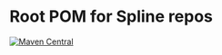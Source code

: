 # Root POM for Spline repos

[![Maven Central](https://maven-badges.herokuapp.com/maven-central/za.co.absa.spline/package-pom/badge.svg)](https://search.maven.org/search?q=g:za.co.absa.spline)
